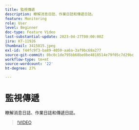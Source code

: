 ```yaml
---
title: 監視傳遞
description: 瞭解消息日誌、作業日誌和傳遞日誌。
feature: Monitoring
role: User
level: Beginner
doc-type: Feature Video
last-substantial-update: 2023-04-27T00:00:00Z
jira: KT-11926
thumbnail: 3415815.jpeg
exl-id: f44fc9f3-ba89-4059-aa6a-3af9bc68a277
source-git-commit: 0bc0c1de795bb68be0be4818514e79f05c7d29bc
workflow-type: tm+mt
source-wordcount: '22'
ht-degree: 27%

---
```


# 監視傳遞

瞭解消息日誌、作業日誌和傳遞日誌。

>[!VIDEO](https://video.tv.adobe.com/v/3415815/?learn=on)
